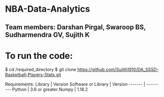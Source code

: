 # NBA-Data-Analytics
## Team members: Darshan Pirgal, Swaroop BS, Sudharmendra GV, Sujith K
# To run the code:
$ cd /required_directory
$ git clone https://github.com/Sujith1910/DA_SSSD-Basketball-Players-Stats.git

Requirements:
Library | Version
Software or Library | Version
------- | ---------
Python | 3.6 or greater
Numpy | 1.18.2
